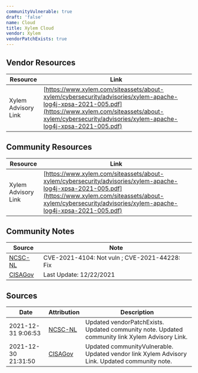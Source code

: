 ```yaml
---
communityVulnerable: true
draft: 'false'
name: Cloud
title: Xylem Cloud
vendor: Xylem
vendorPatchExists: true
---
```


## Vendor Resources
| Resource | Link |
| --- | --- |
| Xylem Advisory Link | [https://www.xylem.com/siteassets/about-xylem/cybersecurity/advisories/xylem-apache-log4j-xpsa-2021-005.pdf](https://www.xylem.com/siteassets/about-xylem/cybersecurity/advisories/xylem-apache-log4j-xpsa-2021-005.pdf) |

## Community Resources
| Resource | Link |
| --- | --- |
| Xylem Advisory Link | [https://www.xylem.com/siteassets/about-xylem/cybersecurity/advisories/xylem-apache-log4j-xpsa-2021-005.pdf](https://www.xylem.com/siteassets/about-xylem/cybersecurity/advisories/xylem-apache-log4j-xpsa-2021-005.pdf) |

## Community Notes
| Source | Note |
| --- | --- |
| [NCSC-NL](https://github.com/NCSC-NL/log4shell/blob/main/software/README.md) | CVE-2021-4104: Not vuln ; CVE-2021-44228: Fix </ul> |
| [CISAGov](https://raw.githubusercontent.com/cisagov/log4j-affected-db/develop/README.md) | Last Update: 12/22/2021 |

## Sources
| Date | Attribution | Description |
| --- | --- | --- |
| 2021-12-31 9:06:53 | [NCSC-NL](https://github.com/NCSC-NL/log4shell/blob/main/software/README.md) | Updated vendorPatchExists. Updated community note. Updated community link Xylem Advisory Link.  |
| 2021-12-30 21:31:50 | [CISAGov](https://raw.githubusercontent.com/cisagov/log4j-affected-db/develop/README.md) | Updated communityVulnerable. Updated vendor link Xylem Advisory Link. Updated community note.  |
